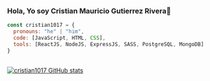 ### Hola, Yo soy Cristian Mauricio Gutierrez Rivera👋

```js
const cristian1017 = {
  pronouns: "he" | "him",
  code: [JavaScript, HTML, CSS],
  tools: [ReactJS, NodeJS, ExpressJS, SASS, PostgreSQL, MongoDB]
}
 
```


[![cristian1017 GitHub stats](https://github-readme-stats.vercel.app/api?username=cristian1017)](https://github.com/cristian1017/github-readme-stats)

<!--


- 🔭 I’m currently working on ...
- 🌱 I’m currently learning ...
- 👯 I’m looking to collaborate on ...
- 🤔 I’m looking for help with ...
- 💬 Ask me about ...
- 📫 How to reach me: ...
- 😄 Pronouns: ...
- ⚡ Fun fact: ...
-->
